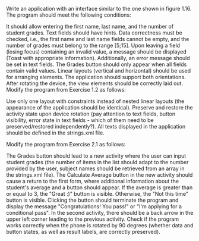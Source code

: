 Write an application with an interface similar to the one shown in figure 1.16. The program should meet the following conditions:

It should allow entering the first name, last name, and the number of student grades.
Text fields should have hints.
Data correctness must be checked, i.e., the first name and last name fields cannot be empty, and the number of grades must belong to the range [5;15].
Upon leaving a field (losing focus) containing an invalid value, a message should be displayed (Toast with appropriate information). Additionally, an error message should be set in text fields.
The Grades button should only appear when all fields contain valid values.
Linear layouts (vertical and horizontal) should be used for arranging elements. The application should support both orientations. After rotating the device, the view elements should be correctly laid out.
Modify the program from Exercise 1.2 as follows:

Use only one layout with constraints instead of nested linear layouts (the appearance of the application should be identical).
Preserve and restore the activity state upon device rotation (pay attention to text fields, button visibility, error state in text fields - which of them need to be preserved/restored independently?).
All texts displayed in the application should be defined in the strings.xml file.


Modify the program from Exercise 2.1 as follows:

The Grades button should lead to a new activity where the user can input student grades (the number of items in the list should adapt to the number provided by the user, subject names should be retrieved from an array in the strings.xml file).
The Calculate Average button in the new activity should cause a return to the first form, where additional information about the student's average and a button should appear. If the average is greater than or equal to 3, the "Great :)" button is visible. Otherwise, the "Not this time" button is visible.
Clicking the button should terminate the program and display the message "Congratulations! You pass!" or "I'm applying for a conditional pass".
In the second activity, there should be a back arrow in the upper left corner leading to the previous activity. Check if the program works correctly when the phone is rotated by 90 degrees (whether data and button states, as well as result labels, are correctly preserved).
